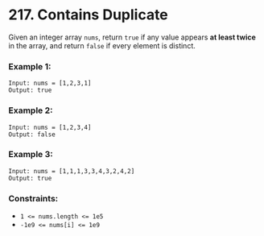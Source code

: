 # 217. Contains Duplicate

Given an integer array `nums`, return `true` if any value appears **at least twice** in the array, and return `false` if every element is distinct.

 

### Example 1:
```
Input: nums = [1,2,3,1]
Output: true
```
### Example 2:
```
Input: nums = [1,2,3,4]
Output: false
```
### Example 3:
```
Input: nums = [1,1,1,3,3,4,3,2,4,2]
Output: true
```

### Constraints:

* `1 <= nums.length <= 1e5`
* `-1e9 <= nums[i] <= 1e9`